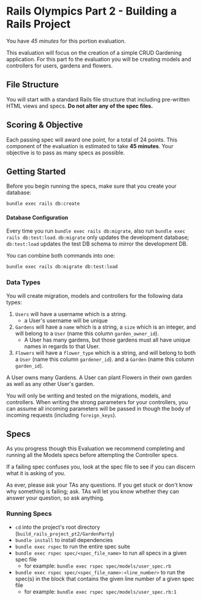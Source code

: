# Rails Olympics Part 2 - Building a Rails Project

You have _45 minutes_ for this portion evaluation.

This evaluation will focus on the creation of a simple CRUD Gardening
application. For this part fo the evaluation you will be creating models and
controllers for users, gardens and flowers.

## File Structure

You will start with a standard Rails file structure that including pre-written
HTML views and specs. **Do not alter any of the spec files.**

## Scoring & Objective

Each passing spec will award one point, for a total of 24 points. This component
of the evaluation is estimated to take **45 minutes**. Your objective is to pass
as many specs as possible.

## Getting Started

Before you begin running the specs, make sure that you create your database:

```sh
bundle exec rails db:create
```

#### Database Configuration

Every time you run `bundle exec rails db:migrate`, also run
`bundle exec rails db:test:load`. `db:migrate` only updates the development
database; `db:test:load` updates the test DB schema to mirror the development
DB.

You can combine both commands into one:

```sh
bundle exec rails db:migrate db:test:load
```

### Data Types

You will create migration, models and controllers for the following data types:

1. `Users` will have a username which is a string.
   - a User's username will be unique
2. `Gardens` will have a `name` which is a string, a `size` which is an integer,
   and will belong to a `User` (name this column `garden_owner_id`).
   - A User has many gardens, but those gardens must all have unique names in
     regards to that User.
3. `Flowers` will have a `flower_type` which is a string, and will belong to
   both a `User` (name this column `gardener_id`). and a `Garden` (name this
   column `garden_id`).

A User owns many Gardens. A User can plant Flowers in their own garden as well
as any other User's garden.

You will only be writing and tested on the migrations, models, and controllers.
When writing the strong parameters for your controllers, you can assume all
incoming parameters will be passed in though the body of incoming requests
(including `foreign_keys`).

## Specs

As you progress though this Evaluation we recommend completing and running all
the Models specs before attempting the Controller specs.

If a failing spec confuses you, look at the spec file to see if you can discern
what it is asking of you.

As ever, please ask your TAs any questions. If you get stuck or don't know why
something is failing; ask. TAs will let you know whether they can answer your
question, so ask anything.

### Running Specs

- `cd` into the project's root directory (`build_rails_project_pt2/GardenParty`)
- `bundle install` to install dependencies
- `bundle exec rspec` to run the entire spec suite
- `bundle exec rspec spec/<spec_file_name>` to run all specs in a given spec
  file
  - for example: `bundle exec rspec spec/models/user_spec.rb`
- `bundle exec rspec spec/<spec_file_name>:<line_number>` to run the spec(s) in
  the block that contains the given line number of a given spec file
  - for example: `bundle exec rspec spec/models/user_spec.rb:1`
